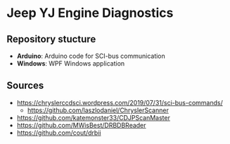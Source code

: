 # Jeep YJ Engine Diagnostics

## Repository stucture
* **Arduino**: Arduino code for SCI-bus communication
* **Windows**: WPF Windows application

## Sources
* https://chryslerccdsci.wordpress.com/2019/07/31/sci-bus-commands/
    * https://github.com/laszlodaniel/ChryslerScanner
* https://github.com/katemonster33/CDJPScanMaster
* https://github.com/MWisBest/DRBDBReader
* https://github.com/cout/drbii